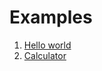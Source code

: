 # Examples

1. [Hello world](https://github.com/Ethosa/nodesnim/blob/master/examples/hello_world)
2. [Calculator](https://github.com/Ethosa/nodesnim/blob/master/examples/calculator)
